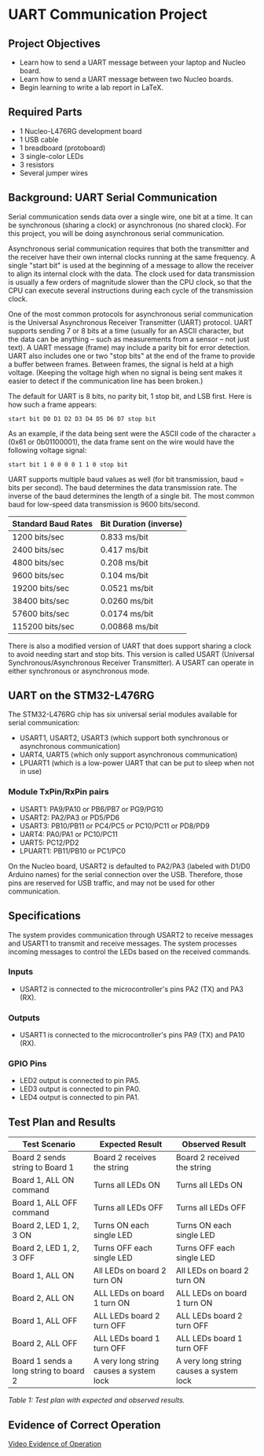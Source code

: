 # UART Communication Project

## Project Objectives
- Learn how to send a UART message between your laptop and Nucleo board.
- Learn how to send a UART message between two Nucleo boards.
- Begin learning to write a lab report in LaTeX.

## Required Parts
- 1 Nucleo-L476RG development board
- 1 USB cable
- 1 breadboard (protoboard)
- 3 single-color LEDs
- 3 resistors
- Several jumper wires

## Background: UART Serial Communication
Serial communication sends data over a single wire, one bit at a time. It can be synchronous (sharing a clock) or asynchronous (no shared clock). For this project, you will be doing asynchronous serial communication.

Asynchronous serial communication requires that both the transmitter and the receiver have their own internal clocks running at the same frequency. A single "start bit" is used at the beginning of a message to allow the receiver to align its internal clock with the data. The clock used for data transmission is usually a few orders of magnitude slower than the CPU clock, so that the CPU can execute several instructions during each cycle of the transmission clock.

One of the most common protocols for asynchronous serial communication is the Universal Asynchronous Receiver Transmitter (UART) protocol. UART supports sending 7 or 8 bits at a time (usually for an ASCII character, but the data can be anything – such as measurements from a sensor – not just text). A UART message (frame) may include a parity bit for error detection. UART also includes one or two "stop bits" at the end of the frame to provide a buffer between frames. Between frames, the signal is held at a high voltage. (Keeping the voltage high when no signal is being sent makes it easier to detect if the communication line has been broken.)

The default for UART is 8 bits, no parity bit, 1 stop bit, and LSB first. Here is how such a frame appears:
```
start bit D0 D1 D2 D3 D4 D5 D6 D7 stop bit
```
As an example, if the data being sent were the ASCII code of the character `a` (0x61 or 0b01100001), the data frame sent on the wire would have the following voltage signal:
```
start bit 1 0 0 0 0 1 1 0 stop bit
```

UART supports multiple baud values as well (for bit transmission, baud = bits per second). The baud determines the data transmission rate. The inverse of the baud determines the length of a single bit. The most common baud for low-speed data transmission is 9600 bits/second.

| Standard Baud Rates | Bit Duration (inverse) |
|---------------------|------------------------|
| 1200 bits/sec       | 0.833 ms/bit           |
| 2400 bits/sec       | 0.417 ms/bit           |
| 4800 bits/sec       | 0.208 ms/bit           |
| 9600 bits/sec       | 0.104 ms/bit           |
| 19200 bits/sec      | 0.0521 ms/bit          |
| 38400 bits/sec      | 0.0260 ms/bit          |
| 57600 bits/sec      | 0.0174 ms/bit          |
| 115200 bits/sec     | 0.00868 ms/bit         |

There is also a modified version of UART that does support sharing a clock to avoid needing start and stop bits. This version is called USART (Universal Synchronous/Asynchronous Receiver Transmitter). A USART can operate in either synchronous or asynchronous mode.

## UART on the STM32-L476RG
The STM32-L476RG chip has six universal serial modules available for serial communication:
- USART1, USART2, USART3 (which support both synchronous or asynchronous communication)
- UART4, UART5 (which only support asynchronous communication)
- LPUART1 (which is a low-power UART that can be put to sleep when not in use)

### Module TxPin/RxPin pairs
- USART1: PA9/PA10 or PB6/PB7 or PG9/PG10
- USART2: PA2/PA3 or PD5/PD6
- USART3: PB10/PB11 or PC4/PC5 or PC10/PC11 or PD8/PD9
- UART4: PA0/PA1 or PC10/PC11
- UART5: PC12/PD2
- LPUART1: PB11/PB10 or PC1/PC0

On the Nucleo board, USART2 is defaulted to PA2/PA3 (labeled with D1/D0 Arduino names) for the serial connection over the USB. Therefore, those pins are reserved for USB traffic, and may not be used for other communication.

## Specifications
The system provides communication through USART2 to receive messages and USART1 to transmit and receive messages. The system processes incoming messages to control the LEDs based on the received commands.

### Inputs
- USART2 is connected to the microcontroller's pins PA2 (TX) and PA3 (RX).

### Outputs
- USART1 is connected to the microcontroller's pins PA9 (TX) and PA10 (RX).

### GPIO Pins
- LED2 output is connected to pin PA5.
- LED3 output is connected to pin PA0.
- LED4 output is connected to pin PA1.

## Test Plan and Results

| Test Scenario                  | Expected Result                  | Observed Result                  |
|--------------------------------|----------------------------------|----------------------------------|
| Board 2 sends string to Board 1| Board 2 receives the string      | Board 2 received the string      |
| Board 1, ALL ON command        | Turns all LEDs ON                | Turns all LEDs ON                |
| Board 1, ALL OFF command       | Turns all LEDs OFF               | Turns all LEDs OFF               |
| Board 2, LED 1, 2, 3 ON        | Turns ON each single LED         | Turns ON each single LED         |
| Board 2, LED 1, 2, 3 OFF       | Turns OFF each single LED        | Turns OFF each single LED        |
| Board 1, ALL ON                | All LEDs on board 2 turn ON      | All LEDs on board 2 turn ON      |
| Board 2, ALL ON                | ALL LEDs on board 1 turn ON      | ALL LEDs on board 1 turn ON      |
| Board 1, ALL OFF               | ALL LEDs board 2 turn OFF        | ALL LEDs board 2 turn OFF        |
| Board 2, ALL OFF               | ALL LEDs board 1 turn OFF        | ALL LEDs board 1 turn OFF        |
| Board 1 sends a long string to board 2 | A very long string causes a system lock | A very long string causes a system lock |

*Table 1: Test plan with expected and observed results.*

## Evidence of Correct Operation
[Video Evidence of Operation](https://vimeo.com/839390065?share=copy)
